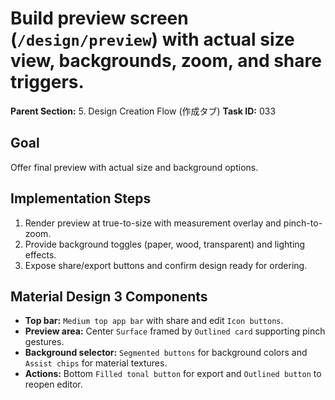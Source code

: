 # Build preview screen (`/design/preview`) with actual size view, backgrounds, zoom, and share triggers.

**Parent Section:** 5. Design Creation Flow (作成タブ)
**Task ID:** 033

## Goal
Offer final preview with actual size and background options.

## Implementation Steps
1. Render preview at true-to-size with measurement overlay and pinch-to-zoom.
2. Provide background toggles (paper, wood, transparent) and lighting effects.
3. Expose share/export buttons and confirm design ready for ordering.

## Material Design 3 Components
- **Top bar:** `Medium top app bar` with share and edit `Icon buttons`.
- **Preview area:** Center `Surface` framed by `Outlined card` supporting pinch gestures.
- **Background selector:** `Segmented buttons` for background colors and `Assist chips` for material textures.
- **Actions:** Bottom `Filled tonal button` for export and `Outlined button` to reopen editor.

